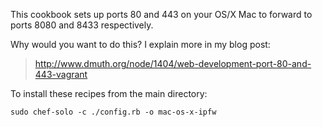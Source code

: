 
This cookbook sets up ports 80 and 443 on your OS/X Mac to forward to ports 8080 and 8433 respectively.

Why would you want to do this? I explain more in my blog post: 

> http://www.dmuth.org/node/1404/web-development-port-80-and-443-vagrant


To install these recipes from the main directory:

`sudo chef-solo -c ./config.rb -o mac-os-x-ipfw`

